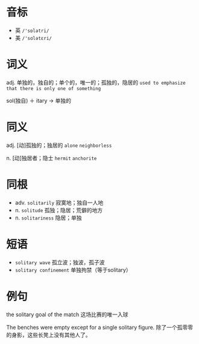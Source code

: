 # 音标

- 英 `/'sɒlətri/`
- 美 `/'sɑlətɛri/`

# 词义

adj. 单独的，独自的；单个的，唯一的；孤独的，隐居的
`used to emphasize that there is only one of something`



sol(独自) ＋ itary → 单独的

# 同义

adj. [动]孤独的；独居的
`alone` `neighborless`

n. [动]独居者；隐士
`hermit` `anchorite`

# 同根

- adv. `solitarily` 寂寞地；独自一人地
- n. `solitude` 孤独；隐居；荒僻的地方
- n. `solitariness` 隐居；单独

# 短语

- `solitary wave` 孤立波；独波，孤子波
- `solitary confinement` 单独拘禁（等于solitary）

# 例句

the solitary goal of the match
这场比赛的唯一入球

The benches were empty except for a single solitary figure.
除了一个孤零零的身影，这些长凳上没有其他人了。


